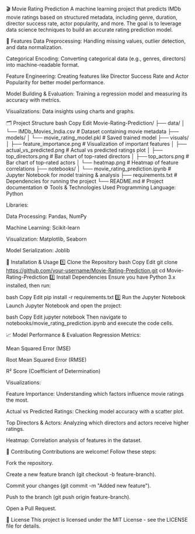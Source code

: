 🎬 Movie Rating Prediction
A machine learning project that predicts IMDb movie ratings based on structured metadata, including genre, duration, director success rate, actor popularity, and more. The goal is to leverage data science techniques to build an accurate rating prediction model.

📌 Features
Data Preprocessing: Handling missing values, outlier detection, and data normalization.

Categorical Encoding: Converting categorical data (e.g., genres, directors) into machine-readable format.

Feature Engineering: Creating features like Director Success Rate and Actor Popularity for better model performance.

Model Building & Evaluation: Training a regression model and measuring its accuracy with metrics.

Visualizations: Data insights using charts and graphs.

🗂️ Project Structure
bash
Copy
Edit
Movie-Rating-Prediction/
├── data/
│   └── IMDb_Movies_India.csv        # Dataset containing movie metadata
├── models/
│   └── movie_rating_model.pkl       # Saved trained model
├── visuals/
│   ├── feature_importance.png       # Visualization of important features
│   ├── actual_vs_predicted.png      # Actual vs predicted ratings plot
│   ├── top_directors.png            # Bar chart of top-rated directors
│   ├── top_actors.png               # Bar chart of top-rated actors
│   └── heatmap.png                  # Heatmap of feature correlations
├── notebooks/
│   └── movie_rating_prediction.ipynb  # Jupyter Notebook for model training & analysis
├── requirements.txt                 # Dependencies for running the project
└── README.md                        # Project documentation
⚙️ Tools & Technologies Used
Programming Language: Python

Libraries:

Data Processing: Pandas, NumPy

Machine Learning: Scikit-learn

Visualization: Matplotlib, Seaborn

Model Serialization: Joblib

🚀 Installation & Usage
1️⃣ Clone the Repository
bash
Copy
Edit
git clone https://github.com/your-username/Movie-Rating-Prediction.git
cd Movie-Rating-Prediction
2️⃣ Install Dependencies
Ensure you have Python 3.x installed, then run:

bash
Copy
Edit
pip install -r requirements.txt
3️⃣ Run the Jupyter Notebook
Launch Jupyter Notebook and open the project:

bash
Copy
Edit
jupyter notebook
Then navigate to notebooks/movie_rating_prediction.ipynb and execute the code cells.

📈 Model Performance & Evaluation
Regression Metrics:

Mean Squared Error (MSE)

Root Mean Squared Error (RMSE)

R² Score (Coefficient of Determination)

Visualizations:

Feature Importance: Understanding which factors influence movie ratings the most.

Actual vs Predicted Ratings: Checking model accuracy with a scatter plot.

Top Directors & Actors: Analyzing which directors and actors receive higher ratings.

Heatmap: Correlation analysis of features in the dataset.

🤝 Contributing
Contributions are welcome! Follow these steps:

Fork the repository.

Create a new feature branch (git checkout -b feature-branch).

Commit your changes (git commit -m "Added new feature").

Push to the branch (git push origin feature-branch).

Open a Pull Request.

📜 License
This project is licensed under the MIT License - see the LICENSE file for details.
